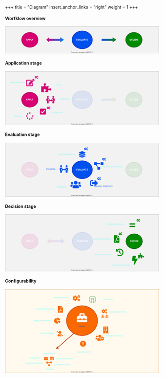 +++
title = "Diagram"
insert_anchor_links = "right"
weight = 1
+++

#### Worfklow overview

![Conforma features diagram 1](conforma_features_1.svg)

#### Application stage

![Conforma features diagram 2](conforma_features_2.svg)

#### Evaluation stage

![Conforma features diagram 3](conforma_features_3.svg)

#### Decision stage

![Conforma features diagram 4](conforma_features_4.svg)

#### Configurability

![Conforma features diagram 5](conforma_features_5.svg)


